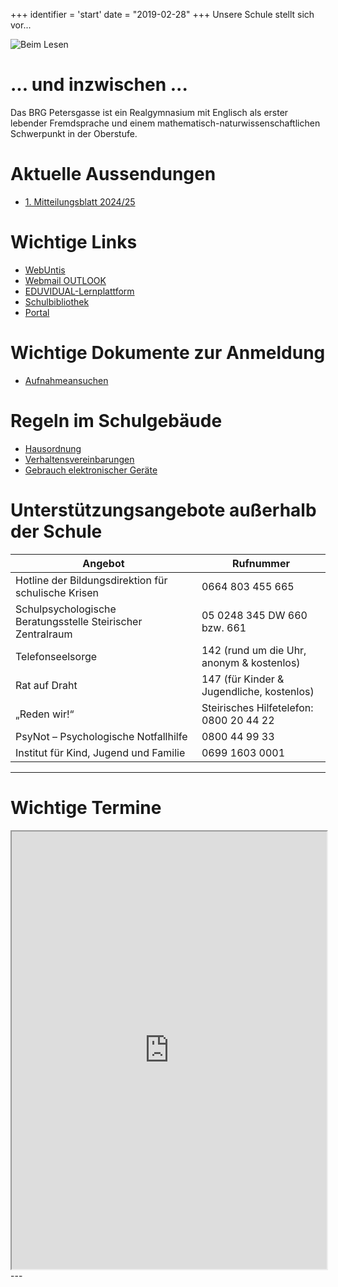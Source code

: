 +++
identifier = 'start'
date = "2019-02-28"
+++
Unsere Schule stellt sich vor...

![Beim Lesen](/images/homepage_banner.jpg)

# ... und inzwischen ...

Das BRG Petersgasse ist ein Realgymnasium mit Englisch als erster lebender Fremdsprache und einem mathematisch-naturwissenschaftlichen Schwerpunkt in der Oberstufe.

# Aktuelle Aussendungen
* [1. Mitteilungsblatt 2024/25](</1. Mitteilungsblatt 2024 25.pdf>)

# Wichtige Links

* [WebUntis](https://urania.webuntis.com/WebUntis/?school=brg-petersgasse#/basic/login)
* [Webmail OUTLOOK](http://www.outlook.com/petersgasse.at)
* [EDUVIDUAL-Lernplattform](https://www.eduvidual.at/local/eduvidual/pages/login.php)
* [Schulbibliothek](https://petersgasse.at/index.php/links/30-allgemein-schulbibliothek/46-schulbibliothek)
* [Portal](https://www.portal.at/pat/public/loginform?target=https://www.portal.at/pat/private&smquerydata=&smauthreason=0)

# Wichtige Dokumente zur Anmeldung
* [Aufnahmeansuchen](/Aufnahmeansu1KL.pdf)

# Regeln im Schulgebäude

* [Hausordnung](</Hausordnung Version 2.0.pdf>)
* [Verhaltensvereinbarungen](/Verhaltensvereinbarungen.pdf)
* [Gebrauch elektronischer Geräte](</Gebrauch elektronischer Geräte_Version 1.5.pdf>)

# Unterstützungsangebote außerhalb der Schule

|  Angebot  | Rufnummer |
|--------|--------|
| Hotline der Bildungsdirektion für schulische Krisen | 0664 803 455 665 |
| Schulpsychologische Beratungsstelle Steirischer Zentralraum | 05 0248 345 DW 660 bzw. 661 |
| Telefonseelsorge | 142 (rund um die Uhr, anonym & kostenlos) |
| Rat auf Draht | 147 (für Kinder & Jugendliche, kostenlos) |
| „Reden wir!“ | Steirisches Hilfetelefon: 0800 20 44 22 |
| PsyNot – Psychologische Notfallhilfe | 0800 44 99 33 |
| Institut für Kind, Jugend und Familie | 0699 1603 0001 |

---
# Wichtige Termine

<iframe id="blockrandom"
		name="iframe"
		src="https://outlook.office365.com/owa/calendar/d7f8a3ad77a74fb8ac309396f4c1f674@petersgasse.at/17489634fdce4639b5cba7f7738ad28216629884423289205626/calendar.html"
		width="100%"
		height="700"
		scrolling="auto"
		frameborder="1"
					title="Termine"
				class="wrapper"></iframe>
---